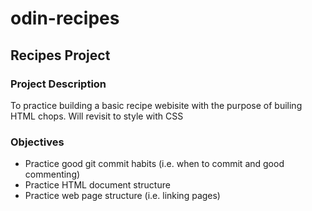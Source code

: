 # odin-recipes
## Recipes Project
### Project Description
To practice building a basic recipe webisite with the purpose of builing HTML chops. Will revisit to style with CSS

### Objectives
- Practice good git commit habits (i.e. when to commit and good commenting)
- Practice HTML document structure
- Practice web page structure (i.e. linking pages)
